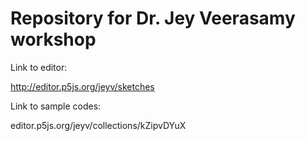 # Repository for Dr. Jey Veerasamy workshop

Link to editor:

http://editor.p5js.org/jeyv/sketches

Link to sample codes:

editor.p5js.org/jeyv/collections/kZipvDYuX

